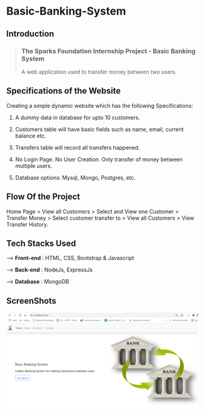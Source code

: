 
# Basic-Banking-System

## Introduction
>  ### The Sparks Foundation Internship Project - Basic Banking System
> A web application used to transfer money between two users.

## Specifications of the Website

Creating a simple dynamic website which has the following Specifications:

1. A dummy data in database for upto 10
customers. 

2. Customers table will have basic fields such as name, email,
current balance etc. 

3. Transfers table will record all transfers
happened.

4. No Login Page. No User Creation. Only transfer of money between multiple users.

5. Database options: Mysql, Mongo, Postgres, etc.
## Flow Of the Project 

Home Page > View all Customers > Select and View one Customer > Transfer Money > Select customer transfer to > View all Customers > View Transfer History.

## Tech Stacks Used

--> **Front-end** : HTML, CSS, Bootstrap & Javascript

--> **Back-end** : NodeJs, ExpressJs

--> **Database** : MongoDB

## ScreenShots

<img src="https://github.com/khushi-purwar/Banking-sytem/blob/master/Screenshots/ss1.png" />
